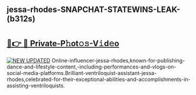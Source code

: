 ## jessa-rhodes-SNAPCHAT-STATEWINS-LEAK-(b312s)


# <h2><a href="https://mediaupload.pro?-20M">🔗👉 🔴 Private-P𝚑ot𝚘𝚜-V𝚒d𝚎o</a></h2>

[![NEW UPDATED](https://i.imgur.com/0qMVB7G.gif)](https://mediaupload.pro?-20M)
Online-influencer-jessa-rhodes,known-for-publishing-dance-and-lifestyle-content,-including-performances-and-vlogs-on-social-media-platforms.Brilliant-ventriloquist-assistant-jessa-rhodes,celebrated-for-their-exceptional-abilities-and-accomplishments-in-assisting-ventriloquists.  